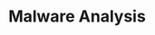 ---
title: Malware Analysis
image:

# Badge style
style:
    background: "#2a9d8f"
    color: "#fff"
---